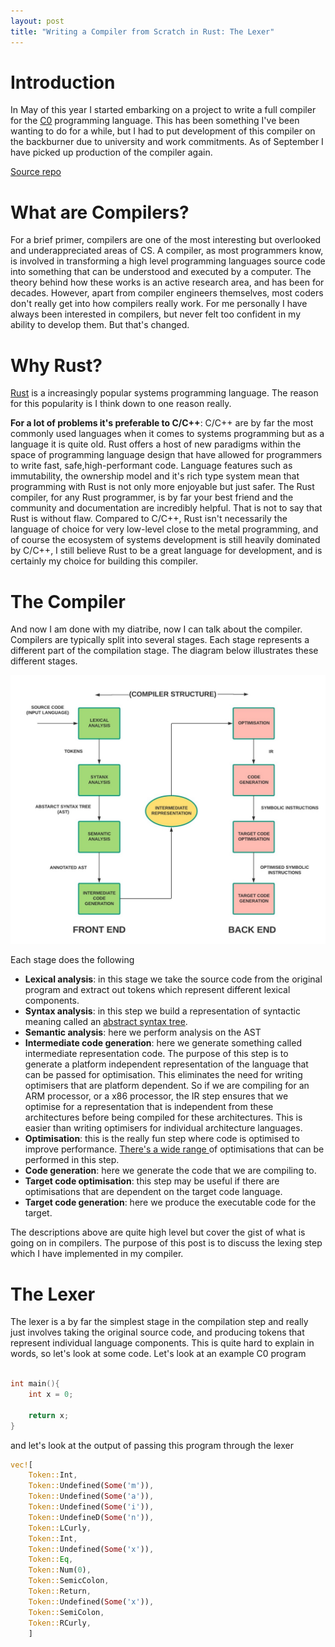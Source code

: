 ```yaml
---
layout: post
title: "Writing a Compiler from Scratch in Rust: The Lexer"
---
```


# Introduction
In May of this year I started embarking on a project to write a full compiler for the [C0](http://c0.typesafety.net/tutorial/) programming language. This has been something I've been wanting to do for a while, but I had to put development of this compiler on the backburner due to university and work commitments. As of September I have picked up production of the compiler again.

[Source repo](https://github.com/nashpotato/C0-Compiler)

# What are Compilers?
For a brief primer, compilers are one of the most interesting but overlooked and underappreciated areas of CS. A compiler, as most programmers know, is involved in transforming a high level programming languages source code into something that can be understood and executed by a computer. The theory behind how these works is an active research area, and has been for decades. However, apart from compiler engineers themselves, most coders don't really get into how compilers really work. For me personally I have always been interested in compilers, but never felt too confident in my ability to develop them. But that's changed.

# Why Rust?
[Rust](https://www.rust-lang.org/) is a increasingly popular systems programming language. The reason for this popularity is I think down to one reason really.

**For a lot of problems it's preferable to C/C++**: C/C++ are by far the most commonly used languages when it comes to systems programming but as a language it is quite old. Rust offers a host of new paradigms within the space of programming language design that have allowed for programmers to write fast, safe,high-performant code. Language features such as immutability, the ownership model and it's rich type system mean that programming with Rust is not only more enjoyable but just safer. The Rust compiler, for any Rust programmer, is by far your best friend and the community and documentation are incredibly helpful. That is not to say that Rust is without flaw. Compared to C/C++, Rust isn't necessarily the language of choice for very low-level close to the metal programming, and of course the ecosystem of systems development is still heavily dominated by C/C++, I still believe Rust to be a great language for development, and is certainly my choice for building this compiler.

# The Compiler
And now I am done with my diatribe, now I can talk about the compiler. Compilers are typically split into several stages. Each stage represents a different part of the compilation stage. The diagram below illustrates these different stages.

![Compiler Stages](/assets/compiler-phases.jpg)

Each stage does the following

- **Lexical analysis**: in this stage we take the source code from the original program and extract out tokens which represent different lexical components. 
- **Syntax analysis**: in this step we build a representation of syntactic meaning called an [abstract syntax tree](https://en.wikipedia.org/wiki/Abstract_syntax_tree).
- **Semantic analysis**: here we perform analysis on the AST
- **Intermediate code generation**: here we generate something called intermediate representation code. The purpose of this step is to generate a platform independent representation of the language that can be passed for optimisation. This eliminates the need for writing optimisers that are platform dependent. So if we are compiling for an ARM processor, or a x86 processor, the IR step ensures that we optimise for a representation that is independent from these architectures before being compiled for these architectures. This is easier than writing optimisers for individual architecture languages.
- **Optimisation**: this is the really fun step where code is optimised to improve performance. [There's a wide range ](https://en.wikipedia.org/wiki/Optimizing_compiler#Types_of_optimization) of optimisations that can be performed in this step. 
- **Code generation**: here we generate the code that we are compiling to.
- **Target code optimisation**: this step may be useful if there are optimisations that are dependent on the target code language.
- **Target code generation**: here we produce the executable code for the target.

The descriptions above are quite high level but cover the gist of what is going on in compilers. The purpose of this post is to discuss the lexing step which I have implemented in my compiler.

# The Lexer
The lexer is a by far the simplest stage in the compilation step and really just involves taking the original source code, and producing tokens that represent individual language components. This is quite hard to explain in words, so let's look at some code. Let's look at an example C0 program

```c

int main(){
    int x = 0;

    return x;
}
```

and let's look at the output of passing this program through the lexer

```rust
vec![
    Token::Int,
    Token::Undefined(Some('m')),
    Token::Undefined(Some('a')),
    Token::Undefined(Some('i')),
    Token::UndefineD(Some('n')),
    Token::LCurly,
    Token::Int,
    Token::Undefined(Some('x')),
    Token::Eq, 
    Token::Num(0),
    Token::SemicColon,
    Token::Return,
    Token::Undefined(Some('x')),
    Token::SemiColon,
    Token::RCurly,
    ]
```